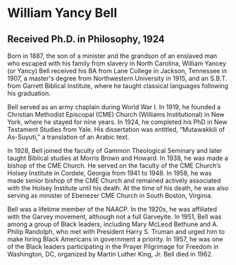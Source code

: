 # William Yancy Bell
## Received Ph.D. in Philosophy, 1924
Born in 1887, the son of a minister and the grandson of an enslaved man who escaped with his
family from slavery in North Carolina, William Yancey (or Yancy) Bell received his BA from Lane
College in Jackson, Tennessee in 1907, a master&#39;s degree from Northwestern University in
1915, and an S.B.T. from Garrett Biblical Institute, where he taught classical languages following
his graduation.

Bell served as an army chaplain during World War I. In 1919, he founded a Christian Methodist
Episcopal (CME) Church (Williams Institutional) in New York, where he stayed for nine years. In
1924, he completed his PhD in New Testament Studies from Yale. His dissertation was entitled,
“Mutawakkili of As-Suyuti,” a translation of an Arabic text.

In 1928, Bell joined the faculty of Gammon Theological Seminary and later taught Biblical
studies at Morris Brown and Howard. In 1938, he was made a bishop of the CME Church. He
served on the faculty of the CME Church’s Holsey Institute in Cordele, Georgia from 1941 to
1948. In 1958, he was made senior bishop of the CME Church and remained actively associated with the Holsey Institute until his death. At the time of his death, he was also serving
as minister of Ebenezer CME Church in South Boston, Virginia.

Bell was a lifetime member of the NAACP. In the 1920s, he was affiliated with the Garvey
movement, although not a full Garveyite. In 1951, Bell was among a group of Black leaders,
including Mary McLeod Bethune and A. Philip Randolph, who met with President Harry S.
Truman and urged him to make hiring Black Americans in government a priority. In 1957, he
was one of the Black leaders participating in the Prayer Pilgrimage for Freedom in Washington,
DC, organized by Martin Luther King, Jr. Bell died in 1962.
